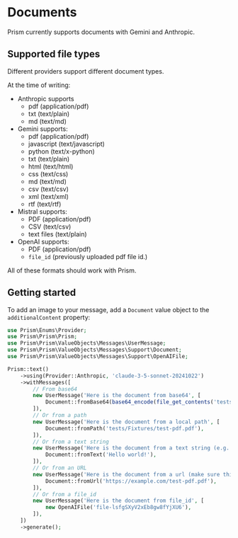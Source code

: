 # Documents

Prism currently supports documents with Gemini and Anthropic.

## Supported file types

Different providers support different document types.

At the time of writing:
- Anthropic supports 
    - pdf (application/pdf) 
    - txt (text/plain)
    - md (text/md)
- Gemini supports:
    - pdf (application/pdf)
    - javascript (text/javascript)
    - python (text/x-python)
    - txt (text/plain)
    - html (text/html)
    - css (text/css)
    - md (text/md)
    - csv (text/csv)
    - xml (text/xml)
    - rtf (text/rtf)
- Mistral supports:
  - PDF (application/pdf)
  - CSV (text/csv)
  - text files (text/plain)
- OpenAI supports:
    - PDF (application/pdf)
    - `file_id` (previously uploaded pdf file id.)

All of these formats should work with Prism.

## Getting started

To add an image to your message, add a `Document` value object to the `additionalContent` property:

```php
use Prism\Enums\Provider;
use Prism\Prism\Prism;
use Prism\Prism\ValueObjects\Messages\UserMessage;
use Prism\Prism\ValueObjects\Messages\Support\Document;
use Prism\Prism\ValueObjects\Messages\Support\OpenAIFile;

Prism::text()
    ->using(Provider::Anthropic, 'claude-3-5-sonnet-20241022')
    ->withMessages([
        // From base64
        new UserMessage('Here is the document from base64', [
            Document::fromBase64(base64_encode(file_get_contents('tests/Fixtures/test-pdf.pdf')), 'application/pdf'),
        ]),
        // Or from a path
        new UserMessage('Here is the document from a local path', [
            Document::fromPath('tests/Fixtures/test-pdf.pdf'),
        ]),
        // Or from a text string
        new UserMessage('Here is the document from a text string (e.g. from your database)', [
            Document::fromText('Hello world!'),
        ]),
        // Or from an URL
        new UserMessage('Here is the document from a url (make sure this is publically accessable)', [
            Document::fromUrl('https://example.com/test-pdf.pdf'),
        ]),
        // Or from a file_id
        new UserMessage('Here is the document from file_id', [
            new OpenAIFile('file-lsfgSXyV2xEb8gw8fYjXU6'),
        ]),
    ])
    ->generate();

```
